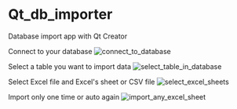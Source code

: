# Qt_db_importer
Database import app with Qt Creator

Connect to your database
![connect_to_database](https://user-images.githubusercontent.com/26093369/149728031-6a60fbd2-7a17-4a92-bd76-c0650b23cb44.png)


Select a table you want to import data
![select_table_in_database](https://user-images.githubusercontent.com/26093369/149728275-c8450c8f-da53-48ee-a946-d77d6d324a25.png)


Select Excel file and Excel's sheet or CSV file
![select_excel_sheets](https://user-images.githubusercontent.com/26093369/149728394-13ec7290-4058-4c97-a8b6-5e030b4c2655.png)


Import only one time or auto again
![import_any_excel_sheet](https://user-images.githubusercontent.com/26093369/149728519-16ff1470-a70d-446a-a763-3c66f416178e.png)



